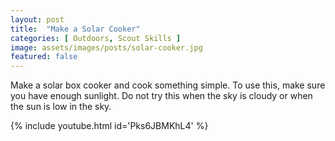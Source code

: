 ```yaml
---
layout: post
title:  "Make a Solar Cooker"
categories: [ Outdoors, Scout Skills ]
image: assets/images/posts/solar-cooker.jpg
featured: false
---
```


Make a solar box cooker and cook something simple. To use this, make sure you have enough sunlight. Do not try this when the sky is cloudy or when the sun is low in the sky. 

{% include youtube.html id='Pks6JBMKhL4' %}
